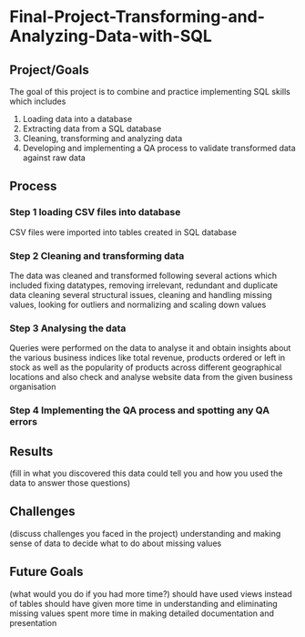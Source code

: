 # Final-Project-Transforming-and-Analyzing-Data-with-SQL

## Project/Goals
The goal of this project is to combine and practice implementing SQL skills which includes 

1. Loading data into a database
2. Extracting data from a SQL database
3. Cleaning, transforming and analyzing data
4. Developing and implementing a QA process to validate transformed data against raw data

## Process
### Step 1 loading CSV files into database
CSV files were imported into tables created in SQL database
### Step 2 Cleaning and transforming data
The data was cleaned and transformed following several actions which included fixing datatypes, removing irrelevant, redundant and duplicate data
cleaning several structural  issues, cleaning and handling missing values, looking for outliers and normalizing and scaling down values
### Step 3 Analysing the data
Queries were performed on the data to analyse it and obtain insights about the various business indices like total revenue, products ordered or left in stock as well as the popularity of products across different geographical locations and  also check and analyse website data from the given business organisation
### Step 4 Implementing the QA process and spotting any QA errors


## Results
(fill in what you discovered this data could tell you and how you used the data to answer those questions)

## Challenges 
(discuss challenges you faced in the project)
understanding and making sense of data
to decide what to do about missing values 

## Future Goals
(what would you do if you had more time?)
should have used views instead of tables
should have given more time in understanding and eliminating missing values
spent more time in making detailed documentation and presentation
